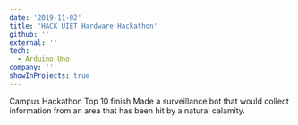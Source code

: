 ```yaml
---
date: '2019-11-02'
title: 'HACK UIET Hardware Hackathon'
github: ''
external: ''
tech:
  - Arduino Uno
company: ''
showInProjects: true
---
```


Campus Hackathon Top 10 finish
Made a surveillance bot that would collect information from an area that has been hit by a natural calamity.
